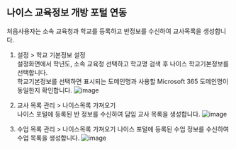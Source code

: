 ## 나이스 교육정보 개방 포털 연동
처음사용자는 소속 교육청과 학교를 등록하고 반정보를 수신하여 교사목록을 생성합니다.

1. 설정 > 학교 기본정보 설정  
설정화면에서 학년도, 소속 교육청 선택하고 학교명 검색 후 나이스 학교기본정보를 선택합니다.   
학교기본정보를 선택하면 표시되는 도메인명과 사용할 Microsoft 365 도메인명이 동일한지 확인합니다. 
![image](https://user-images.githubusercontent.com/16409151/215449128-34e03441-ce9e-4cbb-a930-81ead5a27def.png)

2. 교사 목록 관리 > 나이스목록 가져오기    
나이스 포털에 등록된 반 정보를 수신하여 담임 교사 목록을 생성합니다.
![image](https://user-images.githubusercontent.com/16409151/215469109-ad434e2b-ff9d-45f4-94ce-cdfd50ef5e0b.png)

3. 수업 목록 관리 > 나이스목록 가져오기
나이스 포털에 등록된 수업 정보를 수신하여 수업 목록을 생성합니다.
![image](https://user-images.githubusercontent.com/16409151/215668158-004a36fb-673e-45b1-bc14-792537d576b5.png)

